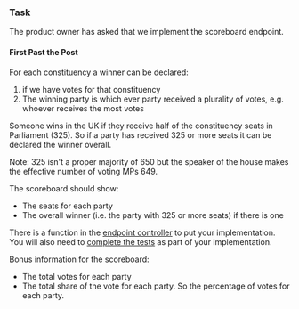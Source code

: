 ### Task

The product owner has asked that we implement the scoreboard endpoint.

#### First Past the Post

For each constituency a winner can be declared:
1. if we have votes for that constituency
2. The winning party is which ever party received a plurality of votes, e.g. whoever receives the most votes

Someone wins in the UK if they receive half of the constituency seats in Parliament (325).
So if a party has received 325 or more seats it can be declared the winner overall.

Note: 325 isn't a proper majority of 650 but the speaker of the house makes the effective number of voting MPs 649.

The scoreboard should show:
- The seats for each party
- The overall winner (i.e. the party with 325 or more seats) if there is one

There is a function in the [endpoint controller](src/results_controller.py) to put your implementation. You will also need 
to [complete the tests](src/test_scoreboard.py) as part of your implementation.

Bonus information for the scoreboard:
- The total votes for each party
- The total share of the vote for each party. So the percentage of votes for each party.

